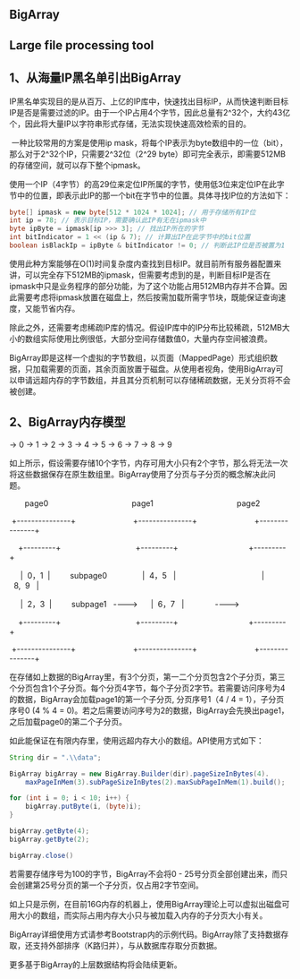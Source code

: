 ## BigArray
## Large file processing tool

## 1、从海量IP黑名单引出BigArray

​	IP黑名单实现目的是从百万、上亿的IP库中，快速找出目标IP，从而快速判断目标IP是否是需要过滤的IP。由于一个IP占用4个字节，因此总量有2^32个，大约43亿个，因此将大量IP以字符串形式存储，无法实现快速高效检索的目的。

​	一种比较常用的方案是使用ip mask，将每个IP表示为byte数组中的一位（bit），那么对于2^32个IP，只需要2^32位（2^29 byte）即可完全表示，即需要512MB的存储空间，就可以存下整个ipmask。

​	使用一个IP（4字节）的高29位来定位IP所属的字节，使用低3位来定位IP在此字节中的位置，即表示此IP的那一个bit在字节中的位置。具体寻找IP位的方法如下：

```java
byte[] ipmask = new byte[512 * 1024 * 1024]; // 用于存储所有IP位
int ip = 78; // 表示目标IP，需要确认此IP有无在ipmask中
byte ipByte = ipmask[ip >>> 3]; // 找出IP所在的字节
int bitIndicator = 1 << (ip & 7); // 计算出IP在此字节中的bit位置
boolean isBlackIp = ipByte & bitIndicator != 0; // 判断此IP位是否被置为1
```

​	使用此种方案能够在O(1)时间复杂度内查找到目标IP。就目前所有服务器配置来讲，可以完全存下512MB的ipmask，但需要考虑到的是，判断目标IP是否在ipmask中只是业务程序的部分功能，为了这个功能占用512MB内存并不合算。因此需要考虑将ipmask放置在磁盘上，然后按需加载所需字节块，既能保证查询速度，又能节省内存。

​	除此之外，还需要考虑稀疏IP库的情况。假设IP库中的IP分布比较稀疏，512MB大小的数组实际使用比例很低，大部分空间存储数值0，大量内存空间被浪费。

​	BigArray即是这样一个虚拟的字节数组，以页面（MappedPage）形式组织数据，只加载需要的页面，其余页面放置于磁盘。从使用者视角，使用BigArray可以申请远超内存的字节数组，并且其分页机制可以存储稀疏数据，无关分页将不会被创建。

## 2、BigArray内存模型

-> 0  -> 1 -> 2 -> 3 -> 4 -> 5 -> 6 -> 7 -> 8 -> 9

如上所示，假设需要存储10个字节，内存可用大小只有2个字节，那么将无法一次将这些数据保存在原生数组里。BigArray使用了分页与子分页的概念解决此问题。

&nbsp;&nbsp;&nbsp;&nbsp;&nbsp;&nbsp;&nbsp;page0&nbsp;&nbsp;&nbsp;&nbsp;&nbsp;&nbsp;&nbsp;&nbsp;&nbsp;&nbsp;&nbsp;&nbsp;&nbsp;&nbsp;&nbsp;&nbsp;&nbsp;&nbsp;&nbsp;&nbsp;&nbsp;&nbsp;&nbsp;&nbsp;&nbsp;&nbsp;&nbsp;&nbsp;&nbsp;&nbsp;&nbsp;&nbsp;&nbsp;&nbsp;&nbsp;&nbsp;&nbsp;&nbsp;page1&nbsp;&nbsp;&nbsp;&nbsp;&nbsp;&nbsp;&nbsp;&nbsp;&nbsp;&nbsp;&nbsp;&nbsp;&nbsp;&nbsp;&nbsp;&nbsp;&nbsp;&nbsp;&nbsp;&nbsp;&nbsp;&nbsp;&nbsp;&nbsp;&nbsp;&nbsp;&nbsp;&nbsp;&nbsp;&nbsp;&nbsp;&nbsp;&nbsp;&nbsp;&nbsp;&nbsp;&nbsp;&nbsp;page2

&nbsp;+---------------+&nbsp;&nbsp;&nbsp;&nbsp;&nbsp;&nbsp;&nbsp;&nbsp;&nbsp;&nbsp;&nbsp;&nbsp;&nbsp;&nbsp;&nbsp;&nbsp;&nbsp;&nbsp;&nbsp;&nbsp;&nbsp;&nbsp;&nbsp;&nbsp;&nbsp;&nbsp;+---------------+&nbsp;&nbsp;&nbsp;&nbsp;&nbsp;&nbsp;&nbsp;&nbsp;&nbsp;&nbsp;&nbsp;&nbsp;&nbsp;&nbsp;&nbsp;&nbsp;&nbsp;&nbsp;&nbsp;&nbsp;&nbsp;&nbsp;&nbsp;&nbsp;&nbsp;&nbsp;+---------------+

&nbsp;&nbsp;&nbsp;&nbsp;+---------+&nbsp;&nbsp;&nbsp;&nbsp;&nbsp;&nbsp;&nbsp;&nbsp;&nbsp;&nbsp;&nbsp;&nbsp;&nbsp;&nbsp;&nbsp;&nbsp;&nbsp;&nbsp;&nbsp;&nbsp;&nbsp;&nbsp;&nbsp;&nbsp;&nbsp;&nbsp;&nbsp;&nbsp;&nbsp;&nbsp;&nbsp;&nbsp;&nbsp;&nbsp;+---------+&nbsp;&nbsp;&nbsp;&nbsp;&nbsp;&nbsp;&nbsp;&nbsp;&nbsp;&nbsp;&nbsp;&nbsp;&nbsp;&nbsp;&nbsp;&nbsp;&nbsp;&nbsp;&nbsp;&nbsp;&nbsp;&nbsp;&nbsp;&nbsp;&nbsp;&nbsp;&nbsp;&nbsp;&nbsp;&nbsp;&nbsp;&nbsp;+---------+

&nbsp;&nbsp;&nbsp;&nbsp;&nbsp;|&nbsp; 0，1 &nbsp;|&nbsp;&nbsp;&nbsp;&nbsp;&nbsp;&nbsp;&nbsp;&nbsp;&nbsp;subpage0&nbsp;&nbsp;&nbsp;&nbsp;&nbsp;&nbsp;&nbsp;&nbsp;&nbsp;&nbsp;&nbsp;&nbsp;&nbsp;&nbsp;&nbsp;&nbsp;|&nbsp;&nbsp;4，5&nbsp;&nbsp;&nbsp;|&nbsp;&nbsp;&nbsp;&nbsp;&nbsp;&nbsp;&nbsp;&nbsp;&nbsp;&nbsp;&nbsp;&nbsp;&nbsp;&nbsp;&nbsp;&nbsp;&nbsp;&nbsp;&nbsp;&nbsp;&nbsp;&nbsp;&nbsp;&nbsp;&nbsp;&nbsp;&nbsp;&nbsp;&nbsp;&nbsp;&nbsp;&nbsp;&nbsp;&nbsp;&nbsp;&nbsp;&nbsp;&nbsp;&nbsp;|&nbsp;&nbsp;8,&nbsp;&nbsp;9&nbsp;&nbsp;&nbsp;|

&nbsp;&nbsp;&nbsp;&nbsp;&nbsp;|&nbsp; 2，3 &nbsp;|&nbsp;&nbsp;&nbsp;&nbsp;&nbsp;&nbsp;&nbsp;&nbsp;&nbsp;subpage1&nbsp;&nbsp;&nbsp;---->&nbsp;&nbsp;&nbsp;&nbsp;&nbsp;&nbsp;|&nbsp;&nbsp;6，7&nbsp;&nbsp;&nbsp;|&nbsp;&nbsp;&nbsp;&nbsp;&nbsp;&nbsp;&nbsp;&nbsp;&nbsp;&nbsp;&nbsp;&nbsp;&nbsp;&nbsp;---->               

&nbsp;&nbsp;&nbsp;&nbsp;+---------+&nbsp;&nbsp;&nbsp;&nbsp;&nbsp;&nbsp;&nbsp;&nbsp;&nbsp;&nbsp;&nbsp;&nbsp;&nbsp;&nbsp;&nbsp;&nbsp;&nbsp;&nbsp;&nbsp;&nbsp;&nbsp;&nbsp;&nbsp;&nbsp;&nbsp;&nbsp;&nbsp;&nbsp;&nbsp;&nbsp;&nbsp;&nbsp;&nbsp;&nbsp;+---------+&nbsp;&nbsp;&nbsp;&nbsp;&nbsp;&nbsp;&nbsp;&nbsp;&nbsp;&nbsp;&nbsp;&nbsp;&nbsp;&nbsp;&nbsp;&nbsp;&nbsp;&nbsp;&nbsp;&nbsp;&nbsp;&nbsp;&nbsp;&nbsp;&nbsp;&nbsp;&nbsp;&nbsp;&nbsp;&nbsp;&nbsp;&nbsp;+---------+

&nbsp;+---------------+&nbsp;&nbsp;&nbsp;&nbsp;&nbsp;&nbsp;&nbsp;&nbsp;&nbsp;&nbsp;&nbsp;&nbsp;&nbsp;&nbsp;&nbsp;&nbsp;&nbsp;&nbsp;&nbsp;&nbsp;&nbsp;&nbsp;&nbsp;&nbsp;&nbsp;&nbsp;+---------------+&nbsp;&nbsp;&nbsp;&nbsp;&nbsp;&nbsp;&nbsp;&nbsp;&nbsp;&nbsp;&nbsp;&nbsp;&nbsp;&nbsp;&nbsp;&nbsp;&nbsp;&nbsp;&nbsp;&nbsp;&nbsp;&nbsp;&nbsp;&nbsp;&nbsp;&nbsp;+---------------+

在存储如上数据的BigArray里，有3个分页，第一二个分页包含2个子分页，第三个分页包含1个子分页。每个分页4字节，每个子分页2字节。若需要访问序号为4的数据，BigArray会加载page1的第一个子分页, 分页序号1（4 / 4 = 1），子分页序号0 (4  % 4 = 0)。若之后需要访问序号为2的数据，BigArray会先换出page1，之后加载page0的第二个子分页。

如此能保证在有限内存里，使用远超内存大小的数组。API使用方式如下：

```java
String dir = ".\\data";

BigArray bigArray = new BigArray.Builder(dir).pageSizeInBytes(4).
    maxPageInMem(3).subPageSizeInBytes(2).maxSubPageInMem(1).build();

for (int i = 0; i < 10; i++) {
    bigArray.putByte(i, (byte)i);
}

bigArray.getByte(4);
bigArray.getByte(2);

bigArray.close()
```

若需要存储序号为100的字节，BigArray不会将0 - 25号分页全部创建出来，而只会创建第25号分页的第一个子分页，仅占用2字节空间。

如上只是示例，在目前16G内存的机器上，使用BigArray理论上可以虚拟出磁盘可用大小的数组，而实际占用内存大小只与被加载入内存的子分页大小有关。

BigArray详细使用方式请参考Bootstrap内的示例代码。BigArray除了支持数据存取，还支持外部排序（K路归并），与从数据库存取分页数据。

更多基于BigArray的上层数据结构将会陆续更新。